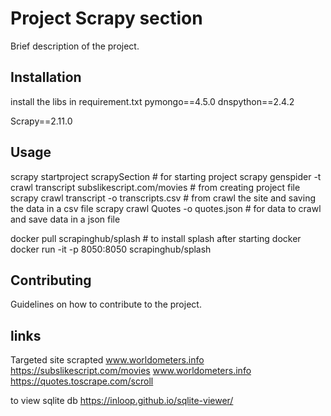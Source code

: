 # Project Scrapy section 

Brief description of the project.

## Installation

install the libs in requirement.txt
pymongo==4.5.0
dnspython==2.4.2

Scrapy==2.11.0


## Usage
scrapy startproject scrapySection # for starting project
scrapy genspider -t crawl transcript subslikescript.com/movies # from creating project file
scrapy crawl transcript -o transcripts.csv # from crawl the site and saving the data in a csv file
scrapy crawl Quotes -o quotes.json # for data to crawl and save data in a json file



docker pull scrapinghub/splash # to install splash after starting docker
docker run -it -p 8050:8050 scrapinghub/splash


## Contributing

Guidelines on how to contribute to the project.

## links
 Targeted site scrapted
www.worldometers.info
https://subslikescript.com/movies
www.worldometers.info
https://quotes.toscrape.com/scroll

 to view sqlite db
https://inloop.github.io/sqlite-viewer/


